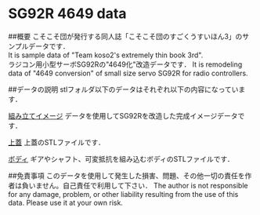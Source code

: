 # SG92R 4649 data

##概要
こそこそ団が発行する同人誌「こそこそ団のすごくうすいほん3」のサンプルデータです．  
It is sample data of "Team koso2's extremely thin book 3rd".  
ラジコン用小型サーボSG92Rの"4649化"改造データです． 
It is remodeling data of "4649 conversion" of small size servo SG92R for radio controllers.

##データの説明
stlフォルダ以下のデータはそれぞれ以下の内容になっています．

[組み立てイメージ](/stl/sg92r_4649_all.stl)
データを使用してSG92Rを改造した完成イメージデータです．

[上蓋](/stl/sg92r_4649_futa.stl)
上蓋のSTLファイルです．

[ボディ](/stl/sg92r_4649_body.stl)
ギアやシャフト、可変抵抗を組み込むボディのSTLファイルです．

##免責事項
このデータを使用して発生した損害、問題、その他一切の責任を作者は負いません。自己責任で利用して下さい．
The author is not responsible for any damage, problem, or other liability resulting from the use of this data. Please use it at your own risk.
